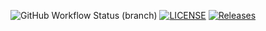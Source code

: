 ![GitHub Workflow Status (branch)](https://img.shields.io/github/actions/workflow/status/CallumG04/seMethods_GroupH/main.yml?branch=master)
[![LICENSE](https://img.shields.io/github/license/CallumG04/sem.svg?style=flat-square)](https://github.com/CallumG04/seMethods_GroupH/master/LICENSE)
[![Releases](https://img.shields.io/github/release/CallumG04/sem/all.svg?style=flat-square)](https://github.com/CallumG04/seMethods_GroupH/releases)
